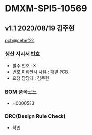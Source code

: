 # DMXM-SPI5-10569

## v1.1 2020/08/19 김주현
[pcb@cebef22](https://github.com/enthusapp/pcb/commit/cebef22095f33148b69a6e07b15204d9aecda631)

### 생산 지시서 번호
* 발주 번호 : X
* 번호 미확인시 사유 : 개발 PCB
* 요청 담당자 : 김주현

###  BOM 품목코드
* H0000583

### DRC(Design Rule Check)
* 확인
